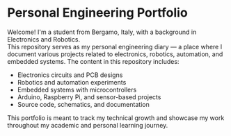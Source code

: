 # Personal Engineering Portfolio

Welcome! I'm a student from Bergamo, Italy, with a background in Electronics and Robotics.  
This repository serves as my personal engineering diary — a place where I document various projects related to electronics, robotics, automation, and embedded systems.
The content in this repository includes:
- Electronics circuits and PCB designs
- Robotics and automation experiments
- Embedded systems with microcontrollers
- Arduino, Raspberry Pi, and sensor-based projects
- Source code, schematics, and documentation

This portfolio is meant to track my technical growth and showcase my work throughout my academic and personal learning journey.
